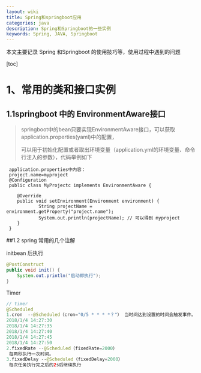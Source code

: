 ```yaml
---
layout: wiki
title: Spring和springboot应用
categories: java
description: Spring和Springboot的一些实例
keywords: Spring, JAVA, Springboot
---
```


本文主要记录 Spring 和Springboot 的使用技巧等，使用过程中遇到的问题

[toc]

# 1、常用的类和接口实例

## 1.1springboot 中的 EnvironmentAware接口

> springboot中的bean只要实现EnvironmentAware接口，可以获取application.properties(yaml)中的配置，
>
> 可以用于初始化配置或者取出环境变量（application.yml的环境变量、命令行注入的参数），代码举例如下

```
 application.properties中内容：
 project.name=myproject
 @Configuration
 public class MyProjectc implements EnvironmentAware {

    @Override
    public void setEnvironment(Environment environment) {
            String projectName =      environment.getProperty("project.name");
            System.out.println(projectName); // 可以得到 myproject
    }
 }  

```

##1.2 spring 常用的几个注解

 initbean 后执行

```java
@PostConstruct
public void init() {
    System.out.println("启动即执行");
}

```

Timer

```java
// timer
@Scheduled
1.cron  --@Scheduled（cron="0/5 * * * *？"） 当时间达到设置的时间会触发事件。上面那个例子会每5秒执行一次。
2018/1/4 14:27:30
2018/1/4 14:27:35
2018/1/4 14:27:40
2018/1/4 14:27:45
2018/1/4 14:27:50
2.fixedRate --@Scheduled（fixedRate=2000）
 每两秒执行一次时间。
3.fixedDelay --@Scheduled（fixedDelay=2000）
 每次任务执行完之后的2s后继续执行
```

